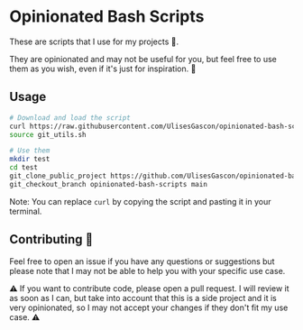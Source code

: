 # Opinionated Bash Scripts

These are scripts that I use for my projects :rainbow:. 

They are opinionated and may not be useful for you, but feel free to use them as you wish, even if it's just for inspiration. :tanabata_tree:

## Usage

```bash
# Download and load the script
curl https://raw.githubusercontent.com/UlisesGascon/opinionated-bash-scripts/scripts/git.sh > git_utils.sh
source git_utils.sh

# Use them
mkdir test
cd test
git_clone_public_project https://github.com/UlisesGascon/opinionated-bash-scripts
git_checkout_branch opinionated-bash-scripts main
```


Note: You can replace `curl` by copying the script and pasting it in your terminal.

## Contributing :steam_locomotive:

Feel free to open an issue if you have any questions or suggestions but please note that I may not be able to help you with your specific use case.

:warning: If you want to contribute code, please open a pull request. I will review it as soon as I can, but take into account that this is a side project and it is very opinionated, so I may not accept your changes if they don't fit my use case. :warning:

